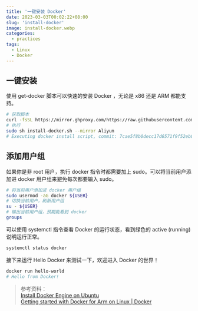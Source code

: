 ```yaml
---
title: '一键安装 Docker'
date: 2023-03-03T00:02:22+08:00
slug: 'install-docker'
image: install-docker.webp
categories:
  - practices
tags:
  - Linux
  - Docker
---
```


## 一键安装

使用 get-docker 脚本可以快速的安装 Docker ，无论是 x86 还是 ARM 都能支持。

```bash
# 获取脚本
curl -fsSL https://mirror.ghproxy.com/https://raw.githubusercontent.com/docker/docker-install/master/install.sh -o install-docker.sh
# 执行
sudo sh install-docker.sh --mirror Aliyun
# Executing docker install script, commit: 7cae5f8b0decc17d6571f9f52eb840fbc13b2737
```

## 添加用户组

如果你是非 root 用户，执行 docker 指令时都需要加上 sudo。可以将当前用户添加进 docker 用户组来避免每次都要输入 sudo。

```bash
# 将当前用户添加进 docker 用户组
sudo usermod -aG docker ${USER}
# 切换当前用户，刷新用户组
su - ${USER}
# 输出当前用户组，预期能看到 docker
groups
```

可以使用 systemctl 指令查看 Docker 的运行状态，看到绿色的 active (running) 说明运行正常。

```bash
systemctl status docker
```

接下来运行 Hello Docker 来测试一下，欢迎进入 Docker 的世界！

```bash
docker run hello-world
# Hello from Docker!
```

> 参考资料：  
> [Install Docker Engine on Ubuntu](https://docs.docker.com/engine/install/ubuntu/)  
> [Getting started with Docker for Arm on Linux | Docker](https://www.docker.com/blog/getting-started-with-docker-for-arm-on-linux/)
